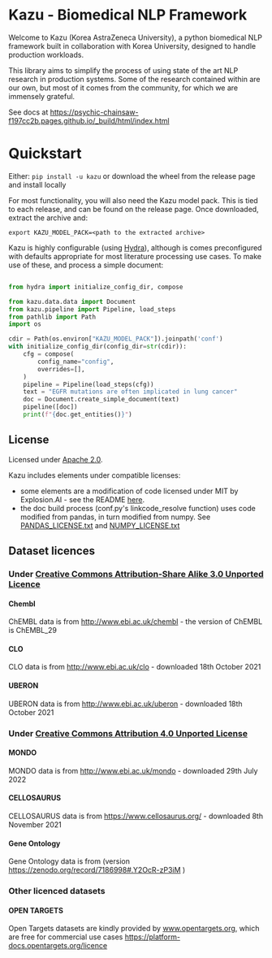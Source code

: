 # Kazu - Biomedical NLP Framework

Welcome to Kazu (Korea AstraZeneca University), a python biomedical NLP framework built in collaboration with Korea University,
designed to handle production workloads.

This library aims to simplify the process of using state of the art NLP research in production systems. Some of the 
research contained within are our own, but most of it comes from the community, for which we are immensely grateful.

See docs at https://psychic-chainsaw-f197cc2b.pages.github.io/_build/html/index.html

# Quickstart

Either: 
`
pip install -u kazu
`
or download the wheel from the release page and install locally

For most functionality, you will also need the Kazu model pack. This is tied to each release, and can be found on the release page. Once downloaded,
extract the archive and:

`
export KAZU_MODEL_PACK=<path to the extracted archive>
`

Kazu is highly configurable (using [Hydra](https://hydra.cc/docs/intro/)), although is comes preconfigured with defaults appropriate for most literature processing use cases. 
To make use of these, and process a simple document:

```python

from hydra import initialize_config_dir, compose

from kazu.data.data import Document
from kazu.pipeline import Pipeline, load_steps
from pathlib import Path
import os

cdir = Path(os.environ["KAZU_MODEL_PACK"]).joinpath('conf')  
with initialize_config_dir(config_dir=str(cdir)):
    cfg = compose(
        config_name="config",
        overrides=[],
    )
    pipeline = Pipeline(load_steps(cfg))
    text = "EGFR mutations are often implicated in lung cancer"
    doc = Document.create_simple_document(text)
    pipeline([doc])
    print(f"{doc.get_entities()}")

```





## License

Licensed under [Apache 2.0](LICENSE).

Kazu includes elements under compatible licenses:
- some elements are a modification of code licensed under MIT by Explosion.AI - see the README [here](kazu/modelling/ontology_matching/README.md).
- the doc build process (conf.py's linkcode_resolve function) uses code modified from pandas, in turn modified from numpy. See [PANDAS_LICENSE.txt](docs/PANDAS_LICENSE.txt) and [NUMPY_LICENSE.txt](docs/NUMPY_LICENSE.txt)

## Dataset licences

### Under [Creative Commons Attribution-Share Alike 3.0 Unported Licence](https://creativecommons.org/licenses/by/3.0/legalcode)

#### Chembl
ChEMBL data is from http://www.ebi.ac.uk/chembl - the version of ChEMBL is ChEMBL_29

#### CLO
CLO data is from http://www.ebi.ac.uk/clo - downloaded 18th October 2021

#### UBERON
UBERON data is from http://www.ebi.ac.uk/uberon - downloaded 18th October 2021



### Under [Creative Commons Attribution 4.0 Unported License](https://creativecommons.org/licenses/by/4.0/legalcode>)

#### MONDO
MONDO data is from http://www.ebi.ac.uk/mondo - downloaded 29th July 2022

#### CELLOSAURUS
CELLOSAURUS data is from https://www.cellosaurus.org/ - downloaded 8th November 2021

#### Gene Ontology
Gene Ontology data is from (version https://zenodo.org/record/7186998#.Y2OcR-zP3iM )


### Other licenced datasets

#### OPEN TARGETS
Open Targets datasets are kindly provided by www.opentargets.org, which are free for commercial use cases <https://platform-docs.opentargets.org/licence>
